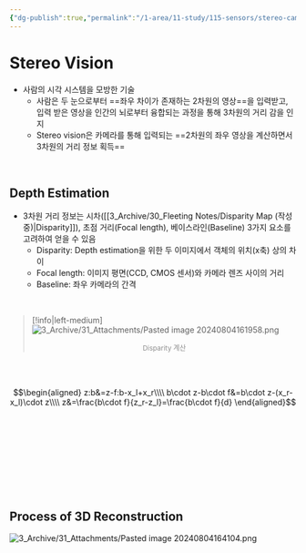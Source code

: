 ```yaml
---
{"dg-publish":true,"permalink":"/1-area/11-study/115-sensors/stereo-camera/stereo-camera-depth-estimation/","tags":["Study/Camera/3D-Reconstruction","Project/Stereo2PCD"],"noteIcon":"","created":"2024-08-04"}
---
```


# Stereo Vision

- 사람의 시각 시스템을 모방한 기술
	- 사람은 두 눈으로부터 ==좌우 차이가 존재하는 2차원의 영상==을 입력받고, 입력 받은 영상을 인간의 뇌로부터 융합되는 과정을 통해 3차원의 거리 감을 인지
	- Stereo vision은 카메라를 통해 입력되는 ==2차원의 좌우 영상을 계산하면서 3차원의 거리 정보 획득==

<br/>

## Depth Estimation
- 3차원 거리 정보는 시차([[3_Archive/30_Fleeting Notes/Disparity Map (작성중)\|Disparity]]), 초점 거리(Focal length), 베이스라인(Baseline) 3가지 요소를 고려하여 얻을 수 있음
	- Disparity: Depth estimation을 위한 두 이미지에서 객체의 위치(x축) 상의 차이
	- Focal length: 이미지 평면(CCD, CMOS 센서)와 카메라 렌즈 사이의 거리
	- Baseline: 좌우 카메라의 간격

<br/>

>[!info|left-medium] 
>![3_Archive/31_Attachments/Pasted image 20240804161958.png](/img/user/3_Archive/31_Attachments/Pasted%20image%2020240804161958.png)
><center style="font-size: 12; opacity: 0.7">Disparity 계산</center>

<br/><br/>

$$\begin{aligned}
z:b&=z-f:b-x_l+x_r\\\\
b\cdot z-b\cdot f&=b\cdot z-(x_r-x_l)\cdot z\\\\
z&=\frac{b\cdot f}{z_r-z_l}=\frac{b\cdot f}{d}
\end{aligned}$$


<br/><br/><br/><br/><br/><br/><br/><br/>

## Process of 3D Reconstruction

![3_Archive/31_Attachments/Pasted image 20240804164104.png](/img/user/3_Archive/31_Attachments/Pasted%20image%2020240804164104.png)
